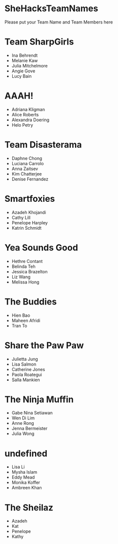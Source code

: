 SheHacksTeamNames
=================

Please put your Team Name and Team Members here

# Team SharpGirls
* Ina Behrendt
* Melanie Kaw
* Julia Mitchelmore
* Angie Gove
* Lucy Bain

# AAAH!
* Adriana Kligman
* Alice Roberts
* Alexandra Doering
* Helo Petry

# Team Disasterama
* Daphne Chong
* Luciana Carrolo
* Anna Zaitsev
* Kim Chatterjee
* Denise Fernandez  

# Smartfoxies 
* Azadeh Khojandi
* Cathy Lill
* Penelope Harpley
* Katrin Schmidt

# Yea Sounds Good
* Hethre Contant
* Belinda Teh
* Jessica Brazelton
* Liz Wang
* Melissa Hong

# The Buddies
* Hien Bao
* Maheen Afridi
* Tran To

# Share the Paw Paw
* Julietta Jung
* Lisa Salmon
* Catherine Jones
* Paola Roategui
* Salla Mankien

# The Ninja Muffin
* Gabe Nina Setiawan
* Wen Di Lim
* Anne Rong
* Jenna Bermeister
* Julia Wong

# undefined
* Lisa Li
* Mysha Islam
* Eddy Mead
* Monika Koffer
* Ambreen Khan

# The Sheilaz
* Azadeh
* Kat
* Penelope
* Kathy
